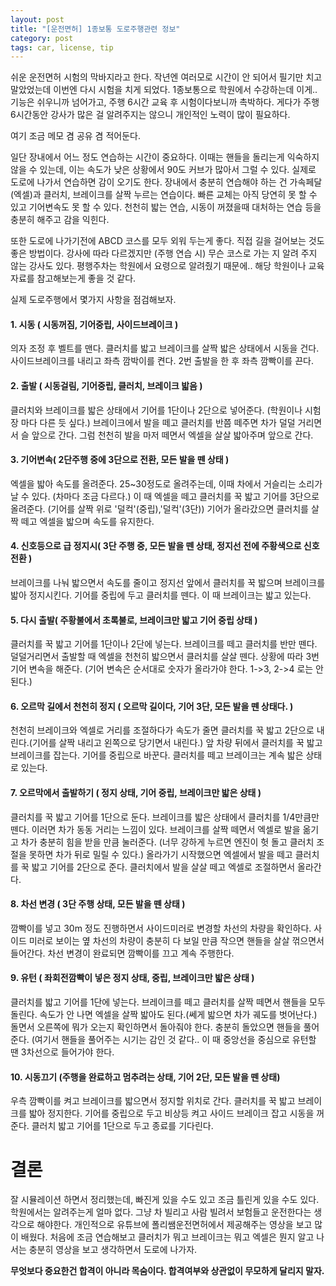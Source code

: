 ```yaml
---
layout: post
title: "[운전면허] 1종보통 도로주행관련 정보"
category: post
tags: car, license, tip
---
```

쉬운 운전면허 시험의 막바지라고 한다.
작년엔 여러모로 시간이 안 되어서 필기만 치고 말았었는데 이번엔 다시 시험을 치게 되었다. 1종보통으로 학원에서 수강하는데 이게.. 기능은 쉬우니까 넘어가고, 주행 6시간 교육 후 시험이다보니까 촉박하다. 게다가 주행 6시간동안 강사가 많은 걸 알려주지는 않으니 개인적인 노력이 많이 필요하다.

여기 조금 메모 겸 공유 겸 적어둔다.

일단 장내에서 어느 정도 연습하는 시간이 중요하다. 이때는 핸들을 돌리는게 익숙하지 않을 수 있는데, 이는 속도가 낮은 상황에서 90도 커브가 많아서 그럴 수 있다. 실제로 도로에 나가서 연습하면 감이 오기도 한다. 장내에서 충분히 연습해야 하는 건 가속페달(엑셀)과 클러치, 브레이크를 살짝 누르는 연습이다. 빠른 교체는 아직 당연히 못 할 수 있고 기어변속도 못 할 수 있다. 천천히 밟는 연습, 시동이 꺼졌을때 대처하는 연습 등을 충분히 해주고 감을 익힌다.

또한 도로에 나가기전에 ABCD 코스를 모두 외워 두는게 좋다. 직접 길을 걸어보는 것도 좋은 방법이다. 강사에 따라 다르겠지만 (주행 연습 시) 무슨 코스로 가는 지 알려 주지 않는 강사도 있다. 평행주차는 학원에서 요령으로 알려줬기 때문에.. 해당 학원이나 교육자료를 참고해보는게 좋을 것 같다.

실제 도로주행에서 몇가지 사항을 점검해보자.


#### 1. 시동 ( 시동꺼짐, 기어중립, 사이드브레이크 )

의자 조정 후 벨트를 맨다.
클러치를 밟고 브레이크를 살짝 밟은 상태에서 시동을 건다.
사이드브레이크를 내리고 좌측 깜박이를 켠다.
2번 출발을 한 후 좌측 깜빡이를 끈다.


#### 2. 출발 ( 시동걸림, 기어중립, 클러치, 브레이크 밟음 )

클러치와 브레이크를 밟은 상태에서 기어를 1단이나 2단으로 넣어준다. (학원이나 시험장 마다 다른 듯 싶다.)
브레이크에서 발을 떼고 클러치를 반쯤 떼주면 차가 덜덜 거리면서 슬 앞으로 간다.
그럼 천천히 발을 마저 떼면서 엑셀을 살살 밟아주며 앞으로 간다.

#### 3. 기어변속( 2단주행 중에 3단으로 전환, 모든 발을 뗀 상태 )

엑셀을 밟아 속도를 올려준다. 25~30정도로 올려주는데, 이때 차에서 거슬리는 소리가 날 수 있다. (차마다 조금 다르다.)
이 때 엑셀을 떼고 클러치를 꾹 밟고 기어를 3단으로 올려준다. (기어를 살짝 위로 '덜컥'(중립),'덜컥'(3단))
기어가 올라갔으면 클러치를 살짝 떼고 엑셀을 밟으며 속도를 유지한다.

#### 4. 신호등으로 급 정지시( 3단 주행 중, 모든 발을 뗀 상태, 정지선 전에 주황색으로 신호 전환 )

브레이크를 나눠 밟으면서 속도를 줄이고 정지선 앞에서 클러치를 꾹 밟으며 브레이크를 밟아 정지시킨다.
기어를 중립에 두고 클러치를 뗀다.
이 때 브레이크는 밟고 있는다.

#### 5. 다시 출발( 주황불에서 초록불로, 브레이크만 밟고 기어 중립 상태 )

클러치를 꾹 밟고 기어를 1단이나 2단에 넣는다.
브레이크를 떼고 클러치를 반만 뗀다.
덜덜거리면서 출발할 때 엑셀을 천천히 밟으면서 클러치를 살살 뗀다.
상황에 따라 3번 기어 변속을 해준다. (기어 변속은 순서대로 숫자가 올라가야 한다. 1->3, 2->4 로는 안 된다.)

#### 6. 오르막 길에서 천천히 정지 ( 오르막 길이다, 기어 3단, 모든 발을 뗀 상태다. )

천천히 브레이크와 엑셀로 거리를 조절하다가 속도가 줄면 클러치를 꾹 밟고 2단으로 내린다.(기어를 살짝 내리고 왼쪽으로 당기면서 내린다.)
앞 차량 뒤에서 클러치를 꾹 밟고 브레이크를 잡는다.
기어를 중립으로 바꾼다.
클러치를 떼고 브레이크는 계속 밟은 상태로 있는다.

#### 7. 오르막에서 출발하기 ( 정지 상태, 기어 중립, 브레이크만 밟은 상태 )

클러치를 꾹 밟고 기어를 1단으로 둔다.
브레이크를 밟은 상태에서 클러치를 1/4만큼만 뗀다. 이러면 차가 동동 거리는 느낌이 있다.
브레이크를 살짝 떼면서 엑셀로 발을 옮기고 차가 충분히 힘을 받을 만큼 눌러준다. (너무 강하게 누르면 엔진이 헛 돌고 클러치 조절을 못하면 차가 뒤로 밀릴 수 있다.)
올라가기 시작했으면 엑셀에서 발을 떼고 클러치를 꾹 밟고 기어를 2단으로 준다.
클러치에서 발을 살살 떼고 엑셀로 조절하면서 올라간다.

#### 8. 차선 변경 ( 3단 주행 상태, 모든 발을 뗀 상태 )

깜빡이를 넣고 30m 정도 진행하면서 사이드미러로 변경할 차선의 차량을 확인하다.
사이드 미러로 보이는 옆 차선의 차량이 충분히 다 보일 만큼 작으면 핸들을 살살 꺾으면서 들어간다.
차선 변경이 완료되면 깜빡이를 끄고 계속 주행한다.

#### 9. 유턴 ( 좌회전깜빡이 넣은 정지 상태, 중립, 브레이크만 밟은 상태 )

클러치를 밟고 기어를 1단에 넣는다.
브레이크를 떼고 클러치를 살짝 떼면서 핸들을 모두 돌린다.
속도가 안 나면 엑셀을 살짝 밟아도 된다.(쎄게 밟으면 차가 궤도를 벗어난다.)
돌면서 오른쪽에 뭐가 오는지 확인하면서 돌아줘야 한다.
충분히 돌았으면 핸들을 풀어준다. (여기서 핸들을 풀어주는 시기는 감인 것 같다..
이 때 중앙선을 중심으로 유턴할 땐 3차선으로 들어가야 한다.

#### 10. 시동끄기 (주행을 완료하고 멈추려는 상태, 기어 2단, 모든 발을 뗀 상태)

우측 깜빡이를 켜고 브레이크를 밟으면서 정지할 위치로 간다.
클러치를 꾹 밟고 브레이크를 밟아 정지한다.
기어를 중립으로 두고 비상등 켜고 사이드 브레이크 잡고 시동을 꺼준다.
클러치 밟고 기어를 1단으로 두고 종료를 기다린다.



# 결론

잘 시뮬레이션 하면서 정리했는데, 빠진게 있을 수도 있고 조금 틀린게 있을 수도 있다.
학원에서는 알려주는게 얼마 없다. 그냥 차 빌리고 사람 빌려서 보험들고 운전한다는 생각으로 해야한다.
개인적으로 유튜브에 폴리쌤운전면허에서 제공해주는 영상을 보고 많이 배웠다.
처음에 조금 연습해보고 클러치가 뭐고 브레이크는 뭐고 엑셀은 뭔지 알고 나서는 충분히 영상을 보고 생각하면서 도로에 나가자.

**무엇보다 중요한건 합격이 아니라 목숨이다. 합격여부와 상관없이 무모하게 달리지 말자.**
